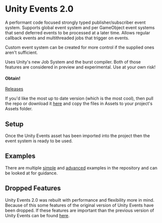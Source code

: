 # Unity Events 2.0 #
A performant code focused strongly typed publisher/subscriber event system. Supports global event system and per GameObject event systems that send deferred events to be processed at a later time. Allows regular callback events and multithreaded jobs that trigger on events.

Custom event system can be created for more control if the supplied ones aren't sufficient.

Uses Unity's new Job System and the burst compiler. Both of those features are considered in preview and experimental. Use at your own risk!

#### Obtain! ####
[Releases](https://github.com/GalvanicGames/unity-events/releases)

If you'd like the most up to date version (which is the most cool), then pull the repo or download it [here](https://github.com/GalvanicGames/unity-events/archive/master.zip) and copy the files in Assets to your project's Assets folder.

## Setup
Once the Unity Events asset has been imported into the project then the event system is ready to be used.

## Examples
There are multiple [simple]() and [advanced]() examples in the repository and can be looked at for guidance.

## Dropped Features
Unity Events 2.0 was rebuilt with performance and flexibility more in mind. Because of this some features of the original version of Unity Events have been dropped. If these features are important than the previous version of Unity Events can be found [here]().
